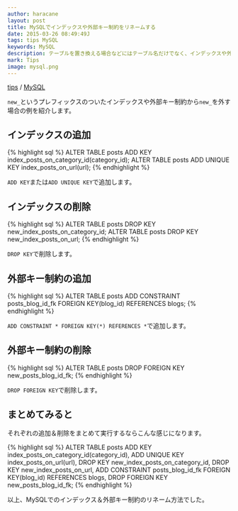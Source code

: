 ```yaml
---
author: haracane
layout: post
title: MySQLでインデックスや外部キー制約をリネームする
date: 2015-03-26 08:49:49J
tags: tips MySQL
keywords: MySQL
description: テーブルを置き換える場合などにはテーブル名だけでなく、インデックスや外部キー制約も名前変更する必要があります。MySQL5.7系だとRENAME INDEXができるのですが、5.6系だと残念ながら削除＆追加するしかないので、その方法をまとめておきます。
mark: Tips
image: mysql.png
---
```

[tips](/tags/tips/) / [MySQL](/tags/mysql/)

`new_`というプレフィックスのついたインデックスや外部キー制約から`new_`を外す場合の例を紹介します。

## インデックスの追加

{% highlight sql %}
ALTER TABLE posts ADD KEY index_posts_on_category_id(category_id);
ALTER TABLE posts ADD UNIQUE KEY index_posts_on_url(url);
{% endhighlight %}

`ADD KEY`または`ADD UNIQUE KEY`で追加します。

## インデックスの削除

{% highlight sql %}
ALTER TABLE posts DROP KEY new_index_posts_on_category_id;
ALTER TABLE posts DROP KEY new_index_posts_on_url;
{% endhighlight %}

`DROP KEY`で削除します。

## 外部キー制約の追加

{% highlight sql %}
ALTER TABLE posts
  ADD CONSTRAINT
    posts_blog_id_fk
      FOREIGN KEY(blog_id)
      REFERENCES blogs;
{% endhighlight %}

`ADD CONSTRAINT * FOREIGN KEY(*) REFERENCES *`で追加します。

## 外部キー制約の削除

{% highlight sql %}
ALTER TABLE posts DROP FOREIGN KEY new_posts_blog_id_fk;
{% endhighlight %}

`DROP FOREIGN KEY`で削除します。

## まとめてみると

それぞれの追加＆削除をまとめて実行するならこんな感じになります。

{% highlight sql %}
ALTER TABLE posts
  ADD KEY index_posts_on_category_id(category_id),
  ADD UNIQUE KEY index_posts_on_url(url),
  DROP KEY new_index_posts_on_category_id,
  DROP KEY new_index_posts_on_url,
  ADD CONSTRAINT
    posts_blog_id_fk
      FOREIGN KEY(blog_id)
      REFERENCES blogs,
  DROP FOREIGN KEY new_posts_blog_id_fk;
{% endhighlight %}

以上、MySQLでのインデックス＆外部キー制約のリネーム方法でした。
